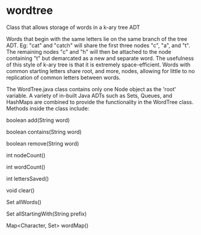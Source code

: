 # wordtree
Class that allows storage of words in a k-ary tree ADT

Words that begin with the same letters lie on the same branch of the tree ADT. Eg: "cat" and "catch" will share the first three nodes "c", "a", and "t". The remaining nodes "c" and "h" will then be attached to the node containing "t" but demarcated as a new and separate word. The usefulness of this style of k-ary tree is that it is extremely space-efficient. Words with common starting letters share root, and more, nodes, allowing for little to no replication of common letters between words.

The WordTree.java class contains only one Node object as the 'root' variable. A variety of in-built Java ADTs such as Sets, Queues, and HashMaps are combined to provide the functionality in the WordTree class. Methods inside the class include:

boolean add(String word)

boolean contains(String word)

boolean remove(String word)

int nodeCount()

int wordCount()

int lettersSaved()

void clear()

Set<String> allWords()
  
Set<String> allStartingWith(String prefix)

Map<Character, Set<String>> wordMap()
